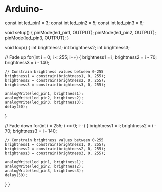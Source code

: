 # Arduino-
const int led_pin1 = 3;
const int led_pin2 = 5;
const int led_pin3 = 6;

void setup() {
  pinMode(led_pin1, OUTPUT);
  pinMode(led_pin2, OUTPUT);
  pinMode(led_pin3, OUTPUT);
}

void loop() {
  int brightness1;
  int brightness2;
  int brightness3;

  // Fade up
  for(int i = 0; i < 255; i++) {
    brightness1 = i;
    brightness2 = i - 70;
    brightness3 = i - 140;
    
    // Constrain brightness values between 0-255
    brightness1 = constrain(brightness1, 0, 255);
    brightness2 = constrain(brightness2, 0, 255);
    brightness3 = constrain(brightness3, 0, 255);
    
    analogWrite(led_pin1, brightness1);
    analogWrite(led_pin2, brightness2);
    analogWrite(led_pin3, brightness3);
    delay(50);
  }

  // Fade down
  for(int i = 255; i >= 0; i--) {
    brightness1 = i;
    brightness2 = i - 70;
    brightness3 = i - 140;
    
    // Constrain brightness values between 0-255
    brightness1 = constrain(brightness1, 0, 255);
    brightness2 = constrain(brightness2, 0, 255);
    brightness3 = constrain(brightness3, 0, 255);
    
    analogWrite(led_pin1, brightness1);
    analogWrite(led_pin2, brightness2);
    analogWrite(led_pin3, brightness3);
    delay(50);
  }
}
